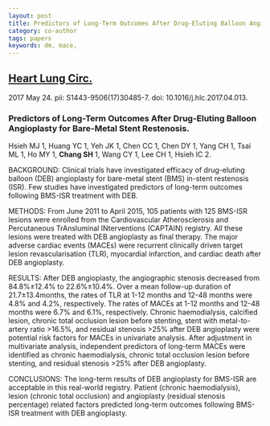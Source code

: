 ```yaml
---
layout: post
title: Predictors of Long-Term Outcomes After Drug-Eluting Balloon Angioplasty for Bare-Metal Stent Restenosis.
category: co-author
tags: papers
keywords: dm, mace,
---
```

## [Heart Lung Circ.](https://www.ncbi.nlm.nih.gov/pubmed/28625598?dopt=Abstract)
2017 May 24. pii: S1443-9506(17)30485-7. doi: 10.1016/j.hlc.2017.04.013.

### Predictors of Long-Term Outcomes After Drug-Eluting Balloon Angioplasty for Bare-Metal Stent Restenosis.

Hsieh MJ   1, Huang YC   1, Yeh JK   1, Chen CC   1, Chen DY   1, Yang CH   1, Tsai ML   1, Ho MY   1, **Chang SH**  1, Wang CY   1, Lee CH   1, Hsieh IC   2.

BACKGROUND:
Clinical trials have investigated efficacy of drug-eluting balloon (DEB) angioplasty for bare-metal stent (BMS) in-stent restenosis (ISR). Few studies have investigated predictors of long-term outcomes following BMS-ISR treatment with DEB.

METHODS:
From June 2011 to April 2015, 105 patients with 125 BMS-ISR lesions were enrolled from the Cardiovascular Atherosclerosis and Percutaneous TrAnsluminal INterventions (CAPTAIN) registry. All these lesions were treated with DEB angioplasty as final therapy. The major adverse cardiac events (MACEs) were recurrent clinically driven target lesion revascularisation (TLR), myocardial infarction, and cardiac death after DEB angioplasty.

RESULTS:
After DEB angioplasty, the angiographic stenosis decreased from 84.8%±12.4% to 22.6%±10.4%. Over a mean follow-up duration of 21.7±13.4months, the rates of TLR at 1-12 months and 12-48 months were 4.8% and 4.2%, respectively. The rates of MACEs at 1-12 months and 12-48 months were 6.7% and 6.1%, respectively. Chronic haemodialysis, calcified lesion, chronic total occlusion lesion before stenting, stent with metal-to-artery ratio >16.5%, and residual stenosis >25% after DEB angioplasty were potential risk factors for MACEs in univariate analysis. After adjustment in multivariate analysis, independent predictors of long-term MACEs were identified as chronic haemodialysis, chronic total occlusion lesion before stenting, and residual stenosis >25% after DEB angioplasty.

CONCLUSIONS:
The long-term results of DEB angioplasty for BMS-ISR are acceptable in this real-world registry. Patient (chronic haemodialysis), lesion (chronic total occlusion) and angioplasty (residual stenosis percentage) related factors predicted long-term outcomes following BMS-ISR treatment with DEB angioplasty.
